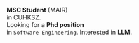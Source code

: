**MSC Student** (MAIR)   
in CUHKSZ.  
Looking for a **Phd position**  
in `Software Engineering`.
Interested in **LLM**.